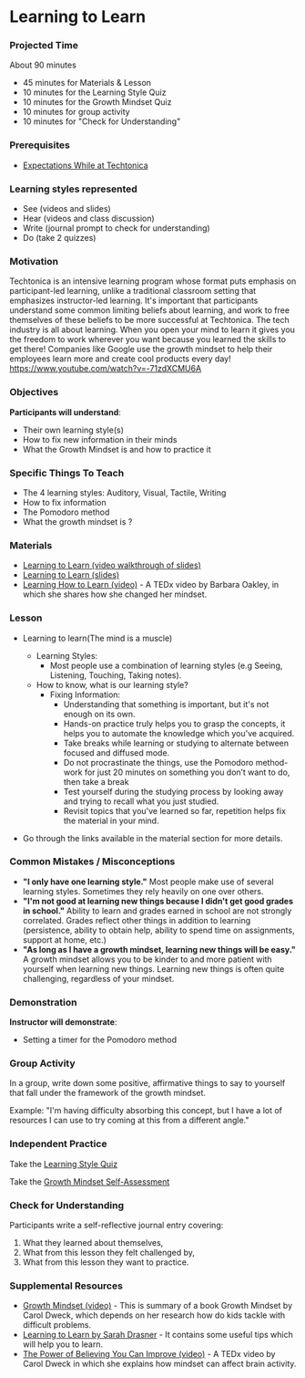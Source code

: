 # Learning to Learn

### Projected Time
About 90 minutes
- 45 minutes for Materials & Lesson
- 10 minutes for the Learning Style Quiz
- 10 minutes for the Growth Mindset Quiz
- 10 minutes for group activity
- 10 minutes for "Check for Understanding"

### Prerequisites
- [Expectations While at Techtonica](https://docs.google.com/document/d/1IWny-IXB-XDWW21l3JODwPuh1QOVBFQbii_DjvF0g00/edit?usp=sharing)

### Learning styles represented

- See (videos and slides)
- Hear (videos and class discussion)
- Write (journal prompt to check for understanding)
- Do (take 2 quizzes)

### Motivation
Techtonica is an intensive learning program whose format puts emphasis on participant-led learning, unlike a traditional classroom setting that emphasizes instructor-led learning. It's important that participants understand some common limiting beliefs about learning, and work to free themselves of these beliefs to be more successful at Techtonica.
The tech industry is all about learning. When you open your mind to learn it gives you the freedom to work wherever you want because you learned the skills to get there! Companies like Google use the growth mindset to help their employees learn more and create cool products every day! 
https://www.youtube.com/watch?v=-71zdXCMU6A


### Objectives
**Participants will understand**:
- Their own learning style(s)
- How to fix new information in their minds
- What the Growth Mindset is and how to practice it

### Specific Things To Teach
- The 4 learning styles: Auditory, Visual, Tactile, Writing
- How to fix information
- The Pomodoro method
- What the growth mindset is ?

### Materials

- [Learning to Learn (video walkthrough of slides)](https://drive.google.com/open?id=1R7cp0huJu5kiIIfDsraFbtmGbINHb2Xe)
- [Learning to Learn (slides)](https://docs.google.com/presentation/d/1pMkBP32lra-O_BS6kOqj81IzLspN1UtKT64jqOXS9Kc/edit?usp=sharing)
- [Learning How to Learn (video)](https://www.youtube.com/watch?v=O96fE1E-rf8) - A TEDx video by Barbara Oakley, in which she shares how she changed her mindset.

### Lesson

- Learning to learn(The mind is a muscle)
    - Learning Styles:
      - Most people use a combination of learning styles (e.g Seeing, Listening, Touching, Taking notes).
    - How to know, what is our learning style?
      - Fixing Information:
         - Understanding that something is important, but it's not enough on its own.
         - Hands-on practice truly helps you to grasp the concepts, it helps you to automate the knowledge which you've acquired.
         - Take breaks while learning or studying to alternate between focused and diffused mode.
         - Do not procrastinate the things, use the Pomodoro method- work for just 20 minutes on something you don’t want to do, then take a break
         - Test yourself during the studying process by looking away and trying to recall what you just studied.
         - Revisit topics that you've learned so far, repetition helps fix the material in your mind.

- Go through the links available in the material section for more details.

### Common Mistakes / Misconceptions

- **"I only have one learning style."** Most people make use of several learning styles. Sometimes they rely heavily on one over others.
- **"I'm not good at learning new things because I didn't get good grades in school."** Ability to learn and grades earned in school are not strongly correlated. Grades reflect other things in addition to learning (persistence, ability to obtain help, ability to spend time on assignments, support at home, etc.)
- **"As long as I have a growth mindset, learning new things will be easy."** A growth mindset allows you to be kinder to and more patient with yourself when learning new things. Learning new things is often quite challenging, regardless of your mindset.

### Demonstration
**Instructor will demonstrate**:
- Setting a timer for the Pomodoro method

### Group Activity

In a group, write down some positive, affirmative things to say to yourself that fall under the framework of the growth mindset. 

Example: "I'm having difficulty absorbing this concept, but I have a lot of resources I can use to try coming at this from a different angle."


### Independent Practice

Take the [Learning Style Quiz](http://www.educationplanner.org/students/self-assessments/learning-styles-quiz.shtml)

Take the [Growth Mindset Self-Assessment](http://mindsetonline.com/testyourmindset/step1.php)


### Check for Understanding

Participants write a self-reflective journal entry covering: 
1) What they learned about themselves, 
2) What from this lesson they felt challenged by,
3) What from this lesson they want to practice.

### Supplemental Resources

- [Growth Mindset (video)](https://www.youtube.com/watch?v=EyIF5VUOJc0) - This is summary of a book Growth Mindset by Carol Dweck, which depends on her research how do kids tackle with difficult problems.
- [Learning to Learn by Sarah Drasner](https://css-tricks.com/learning-to-learn/) - It contains some useful tips which will help you to learn.
- [The Power of Believing You Can Improve (video)](https://www.youtube.com/watch?v=_X0mgOOSpLU) - A TEDx video by Carol Dweck in which she explains how mindset can affect brain activity.
